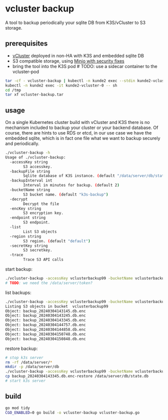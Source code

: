 # vcluster backup

A tool to backup periodically your sqlite DB from K3S/vCluster to S3 storage.

## prerequisites

- [vCluster](https://www.vcluster.com/docs/getting-started/deployment) deployed in non-HA with K3S and embedded sqlite DB
- S3 compatible storage, using [Minio with security fixes](https://github.com/eumel8/minio/tree/fix/securitycontext/helm/minio)
- bring the tool into the K3S pod # TODO: use a sidecar container to the vcluster-pod

```bash
tar -cf - vcluster-backup | kubectl -n kunde2 exec --stdin kunde2-vcluster-0 -- sh -c "cat > /tmp/vcluster-backup.tar"
kubectl -n kunde2 exec -it kunde2-vcluster-0 -- sh
cd /tmp
tar xf vcluster-backup.tar
```


## usage

On a single Kubernetes cluster build with vCluster and K3S there is no mechanism included to backup your cluster or your backend database. Of course, there are hints to use RDS or etcd, in our use case we have the embedded sqlite, which is in fact one file what we want to backup securely and periodically. 


```bash
./vcluster-backup -h
Usage of ./vcluster-backup:
  -accessKey string
    	S3 accesskey.
  -backupFile string
    	Sqlite database of K3S instance. (default "/data/server/db/state.db")
  -backupInterval int
    	Interval in minutes for backup. (default 2)
  -bucketName string
    	S3 bucket name. (default "k3s-backup")
  -decrypt
    	Decrypt the file
  -encKey string
    	S3 encryption key.
  -endpoint string
    	S3 endpoint.
  -list
    	List S3 objects
  -region string
    	S3 region. (default "default")
  -secretKey string
    	S3 secretkey.
  -trace
    	Trace S3 API calls

```

start backup:

```bash
./vcluster-backup -accessKey vclusterbackup99 -bucketName vclusterbackup99 -endpoint vcluster-backup.minio.io -secretKey xxxxxx -encKey 12345 -backupInterval 1
# TODO: we need the /data/server/token?
```

list backups:

```bash
./vcluster-backup -accessKey vclusterbackup99 -bucketName vclusterbackup99 -endpoint vcluster-backup.minio.io -secretKey xxxxxx -list
Listing S3 objects in bucket  vclusterbackup99
Object: backup_20240304143145.db.enc
Object: backup_20240304143245.db.enc
Object: backup_20240304143345.db.enc
Object: backup_20240304144757.db.enc
Object: backup_20240304144858.db.enc
Object: backup_20240304150748.db.enc
Object: backup_20240304150848.db.enc
```

restore backup:

```bash
# stop k3s server
rm -rf /data/server/*
mkdir -p /data/server/db
./vcluster-backup -accessKey vclusterbackup99 -bucketName vclusterbackup99 -endpoint vcluster-backup.minio.io -secretKey xxxxxx -backupFile backup_20240304143345.db.enc -encKey 12345 -restore
cp backup_20240304143345.db.enc-restore /data/server/db/state.db
# start k3s server
```

## build

```bash
go mod tidy
CGO_ENABLED=0 go build -o vcluster-backup vcluster-backup.go
```
